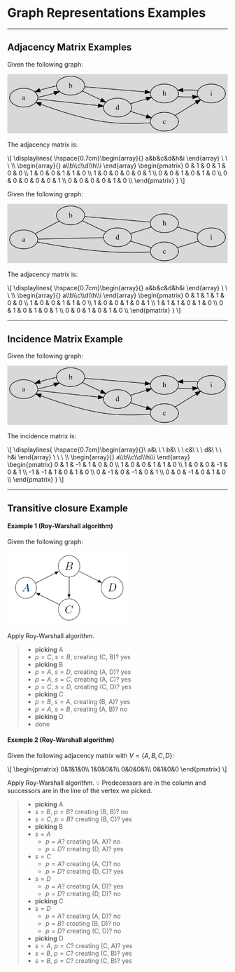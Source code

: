 # Graph Representations Examples

<hr class="sep-both">

## Adjacency Matrix Examples

<div class="row row-cols-lg-2"><div>

Given the following graph:

![adjacency matrix example 1](../_images/adjacency/adj1.svg)

The adjacency matrix is:

<div>
\[
\displaylines{
\hspace{0.7cm}\begin{array}{} a&b&c&d&h&i \end{array} \ \ \
\\
\begin{array}{} a\\b\\c\\d\\h\\i \end{array}
\begin{pmatrix}
0 & 1 & 0 & 1 & 0 & 0  \\
1 & 0 & 0 & 1 & 1 & 0  \\
1 & 0 & 0 & 0 & 0 & 1  \\
0 & 0 & 1 & 0 & 1 & 0  \\
0 & 0 & 0 & 0 & 0 & 1  \\
0 & 0 & 0 & 0 & 1 & 0  \\
\end{pmatrix}
}
\]
</div>
</div><div>

Given the following graph:

![adjacency matrix example 2](../_images/adjacency/adj2.svg)

The adjacency matrix is:

<div>
\[
\displaylines{
\hspace{0.7cm}\begin{array}{} a&b&c&d&h&i \end{array} \ \ \
\\
\begin{array}{} a\\b\\c\\d\\h\\i \end{array}
\begin{pmatrix}
0 & 1 & 1 & 1 & 0 & 0  \\
1 & 0 & 0 & 1 & 1 & 0  \\
1 & 0 & 0 & 1 & 0 & 1  \\
1 & 1 & 1 & 0 & 1 & 0  \\
0 & 1 & 0 & 1 & 0 & 1  \\
0 & 0 & 1 & 0 & 1 & 0  \\
\end{pmatrix}
}
\]
</div>
</div></div>

<hr class="sep-both">

## Incidence Matrix Example

<div class="row row-cols-lg-2"><div>

Given the following graph:

![incidence matrix example 2](../_images/incidence/inc.svg)

The incidence matrix is:

<div>
\[
\displaylines{
\hspace{0.7cm}\begin{array}{}\ a&\ \ \ b&\ \ \ c&\ \ \ d&\ \ \ h&i \end{array} \ \ \
\\
\begin{array}{} a\\b\\c\\d\\h\\i \end{array}
\begin{pmatrix}
0 & 1 & -1 & 1 & 0 & 0  \\
1 & 0 & 0 & 1 & 1 & 0  \\
1 & 0 & 0 & -1 & 0 & 1  \\
-1 & -1 & 1 & 0 & 1 & 0  \\
0 & -1 & 0 & -1 & 0 & 1  \\
0 & 0 & -1 & 0 & 1 & 0  \\
\end{pmatrix}
}
\]
</div>
</div><div>
</div></div>

<hr class="sep-both">

## Transitive closure Example

<div class="row row-cols-lg-2"><div>

#### Example 1 (Roy-Warshall algorithm)

Given the following graph:

![Transitive Closure Example 1](../_images/closure/tc.png)

Apply Roy-Warshall algorithm.

<blockquote class="spoiler">

* **picking** A
* $p=C$, $s=B$, creating (C, B)? yes
* **picking** B
* $p=A$, $s=D$, creating (A, D)? yes
* $p=A$, $s=C$, creating (A, C)? yes
* $p=C$, $s=D$, creating (C, D)? yes
* **picking** C
* $p=B$, $s=A$, creating (B, A)? yes
* $p=A$, $s=B$, creating (A, B)? no
* **picking** D
* done
</blockquote>
</div><div>

#### Exemple 2 (Roy-Warshall algorithm)

Given the following adjacency matrix with $V=\lbrace A, B, C, D\rbrace$:

<div>
\[
\begin{pmatrix}
0&1&1&0\\
1&0&0&1\\
0&0&0&1\\
0&1&0&0
\end{pmatrix}
\]
</div>

Apply Roy-Warshall algorithm. 💡 Predecessors are in the column and successors are in the line of the vertex we picked.

<blockquote class="spoiler">

* **picking** A
* $s=B$, $p=B$? creating (B, B)? no
* $s=C$, $p=B$? creating (B, C)? yes
* **picking** B
* $s=A$
    * $p=A$? creating (A, A)? no
    * $p=D$? creating (D, A)? yes
* $s=C$
    * $p=A$? creating (A, C)? no
    * $p=D$? creating (D, C)? yes
* $s=D$
    * $p=A$? creating (A, D)? yes
    * $p=D$? creating (D, D)? no
* **picking** C
* $s=D$
    * $p=A$? creating (A, D)? no
    * $p=B$? creating (B, D)? no
    * $p=D$? creating (C, D)? no
* **picking** D
* $s=A$, $p=C$? creating (C, A)? yes
* $s=B$, $p=C$? creating (C, B)? yes
* $s=B$, $p=C$? creating (C, B)? yes
</blockquote>
</div></div>